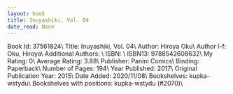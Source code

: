 ```yaml
---
layout: book
title: Inuyashiki, Vol. 04
date_read: None
---
```


Book Id: 37561824\ 
Title: Inuyashiki, Vol. 04\ 
Author: Hiroya Oku\ 
Author l-f: Oku, Hiroya\ 
Additional Authors: \ 
ISBN: \ 
ISBN13: 9788542608632\ 
My Rating: 0\ 
Average Rating: 3.88\ 
Publisher: Panini Comics\ 
Binding: Paperback\ 
Number of Pages: 194\ 
Year Published: 2017\ 
Original Publication Year: 2015\ 
Date Added: 2020/11/08\ 
Bookshelves: kupka-wstydu\ 
Bookshelves with positions: kupka-wstydu (#2070)\ 

